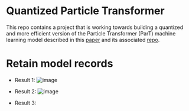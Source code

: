 # Quantized Particle Transformer

This repo contains a project that is working towards building a quantized and more efficient version of the Particle Transformer (ParT) machine learning model described in this [paper](https://arxiv.org/abs/2202.03772) and its associated [repo](https://github.com/jet-universe/particle_transformer). 

# Retain model records
 - Result 1:
   ![image](https://github.com/abijitj/cse145-particle-transformer/assets/79886525/1ff3ad89-5ea9-44ce-849b-adb590289140)

 - Result 2:
   ![image](https://github.com/abijitj/cse145-particle-transformer/assets/79886525/907b584e-fb72-485d-a78c-0d4f50966415)

 - Result 3:
   


